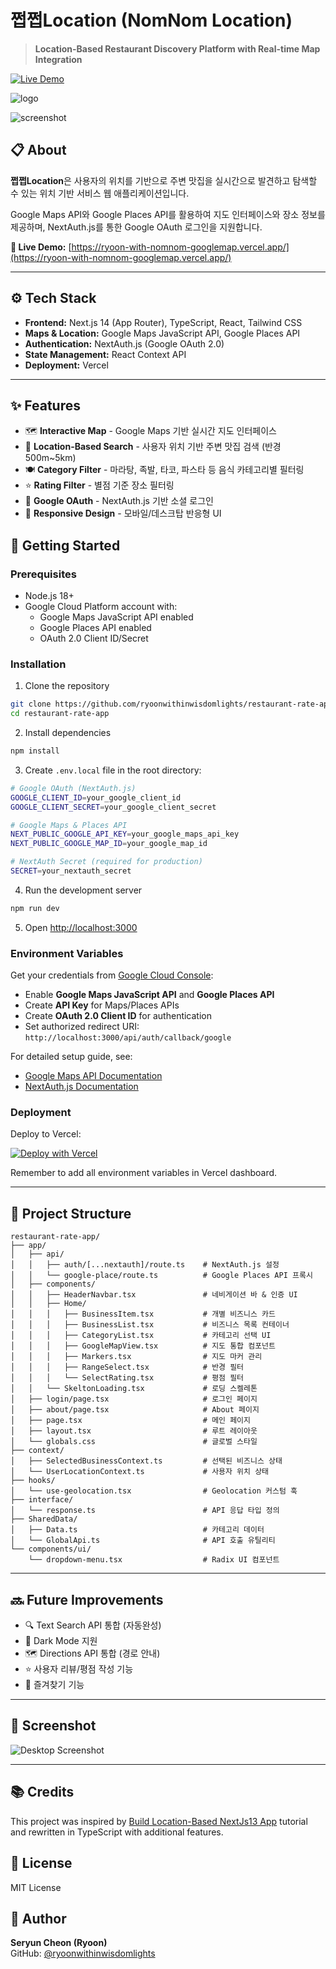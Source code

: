 # 쩝쩝Location (NomNom Location)

> **Location-Based Restaurant Discovery Platform with Real-time Map Integration**

[![Live Demo](https://img.shields.io/badge/demo-live-success)](https://ryoon-with-nomnom-googlemap.vercel.app/)

![logo](https://ryoon-with-nomnom-googlemap.vercel.app/nom_logo.png)

![screenshot](https://ryoon-with-nomnom-googlemap.vercel.app/screenshot.png)

## 📋 About

**쩝쩝Location**은 사용자의 위치를 기반으로 주변 맛집을 실시간으로 발견하고 탐색할 수 있는 위치 기반 서비스 웹 애플리케이션입니다.

Google Maps API와 Google Places API를 활용하여 지도 인터페이스와 장소 정보를 제공하며, NextAuth.js를 통한 Google OAuth 로그인을 지원합니다.

**🔗 Live Demo:** [https://ryoon-with-nomnom-googlemap.vercel.app/](https://ryoon-with-nomnom-googlemap.vercel.app/)

---

## ⚙️ Tech Stack

- **Frontend:** Next.js 14 (App Router), TypeScript, React, Tailwind CSS
- **Maps & Location:** Google Maps JavaScript API, Google Places API
- **Authentication:** NextAuth.js (Google OAuth 2.0)
- **State Management:** React Context API
- **Deployment:** Vercel

---

## ✨ Features

- 🗺️ **Interactive Map** - Google Maps 기반 실시간 지도 인터페이스
- 📍 **Location-Based Search** - 사용자 위치 기반 주변 맛집 검색 (반경 500m~5km)
- 🍽️ **Category Filter** - 마라탕, 족발, 타코, 파스타 등 음식 카테고리별 필터링
- ⭐ **Rating Filter** - 별점 기준 장소 필터링
- 🔐 **Google OAuth** - NextAuth.js 기반 소셜 로그인
- 📱 **Responsive Design** - 모바일/데스크탑 반응형 UI

## 🚀 Getting Started

### Prerequisites

- Node.js 18+
- Google Cloud Platform account with:
  - Google Maps JavaScript API enabled
  - Google Places API enabled
  - OAuth 2.0 Client ID/Secret

### Installation

1. Clone the repository
```bash
git clone https://github.com/ryoonwithinwisdomlights/restaurant-rate-app.git
cd restaurant-rate-app
```

2. Install dependencies
```bash
npm install
```

3. Create `.env.local` file in the root directory:

```bash
# Google OAuth (NextAuth.js)
GOOGLE_CLIENT_ID=your_google_client_id
GOOGLE_CLIENT_SECRET=your_google_client_secret

# Google Maps & Places API
NEXT_PUBLIC_GOOGLE_API_KEY=your_google_maps_api_key
NEXT_PUBLIC_GOOGLE_MAP_ID=your_google_map_id

# NextAuth Secret (required for production)
SECRET=your_nextauth_secret
```

4. Run the development server
```bash
npm run dev
```

5. Open [http://localhost:3000](http://localhost:3000)

### Environment Variables

Get your credentials from [Google Cloud Console](https://console.cloud.google.com/):
- Enable **Google Maps JavaScript API** and **Google Places API**
- Create **API Key** for Maps/Places APIs
- Create **OAuth 2.0 Client ID** for authentication
- Set authorized redirect URI: `http://localhost:3000/api/auth/callback/google`

For detailed setup guide, see:
- [Google Maps API Documentation](https://developers.google.com/maps/documentation/javascript)
- [NextAuth.js Documentation](https://next-auth.js.org/)

### Deployment

Deploy to Vercel:

[![Deploy with Vercel](https://vercel.com/button)](https://vercel.com/new/clone?repository-url=https://github.com/ryoonwithinwisdomlights/restaurant-rate-app)

Remember to add all environment variables in Vercel dashboard.

---

## 📂 Project Structure

```
restaurant-rate-app/
├── app/
│   ├── api/
│   │   ├── auth/[...nextauth]/route.ts    # NextAuth.js 설정
│   │   └── google-place/route.ts          # Google Places API 프록시
│   ├── components/
│   │   ├── HeaderNavbar.tsx               # 네비게이션 바 & 인증 UI
│   │   ├── Home/
│   │   │   ├── BusinessItem.tsx           # 개별 비즈니스 카드
│   │   │   ├── BusinessList.tsx           # 비즈니스 목록 컨테이너
│   │   │   ├── CategoryList.tsx           # 카테고리 선택 UI
│   │   │   ├── GoogleMapView.tsx          # 지도 통합 컴포넌트
│   │   │   ├── Markers.tsx                # 지도 마커 관리
│   │   │   ├── RangeSelect.tsx            # 반경 필터
│   │   │   └── SelectRating.tsx           # 평점 필터
│   │   └── SkeltonLoading.tsx             # 로딩 스켈레톤
│   ├── login/page.tsx                     # 로그인 페이지
│   ├── about/page.tsx                     # About 페이지
│   ├── page.tsx                           # 메인 페이지
│   ├── layout.tsx                         # 루트 레이아웃
│   └── globals.css                        # 글로벌 스타일
├── context/
│   ├── SelectedBusinessContext.ts         # 선택된 비즈니스 상태
│   └── UserLocationContext.ts             # 사용자 위치 상태
├── hooks/
│   └── use-geolocation.tsx                # Geolocation 커스텀 훅
├── interface/
│   └── response.ts                        # API 응답 타입 정의
├── SharedData/
│   ├── Data.ts                            # 카테고리 데이터
│   └── GlobalApi.ts                       # API 호출 유틸리티
└── components/ui/
    └── dropdown-menu.tsx                  # Radix UI 컴포넌트
```

---

## 🔜 Future Improvements

- 🔍 Text Search API 통합 (자동완성)
- 🌙 Dark Mode 지원
- 🗺️ Directions API 통합 (경로 안내)
- ⭐ 사용자 리뷰/평점 작성 기능
- 📌 즐겨찾기 기능

---

## 📸 Screenshot

![Desktop Screenshot](https://ryoon-with-nomnom-googlemap.vercel.app/screenshot.png)

---

## 📚 Credits

This project was inspired by [Build Location-Based NextJs13 App](https://youtu.be/SGsDxZukodQ) tutorial and rewritten in TypeScript with additional features.

## 📄 License

MIT License

## 👤 Author

**Seryun Cheon (Ryoon)**  
GitHub: [@ryoonwithinwisdomlights](https://github.com/ryoonwithinwisdomlights)
